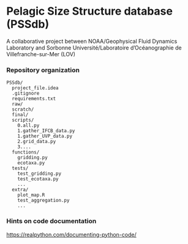 # Pelagic Size Structure database (PSSdb)
A collaborative project between NOAA/Geophysical Fluid Dynamics Laboratory and Sorbonne Université/Laboratoire d’Océanographie de Villefranche-sur-Mer (LOV)

### Repository organization

```
PSSdb/
  project_file.idea
  .gitignore
  requirements.txt
  raw/
  scratch/
  final/
  scripts/
    0.all.py
    1.gather_IFCB_data.py
    1.gather_UVP_data.py
    2.grid_data.py
    3....
  functions/
    gridding.py
    ecotaxa.py
  tests/
    test_gridding.py
    test_ecotaxa.py
    ...
  extra/
    plot_map.R
    test_aggregation.py
    ...
```
        
### Hints on code documentation

https://realpython.com/documenting-python-code/
